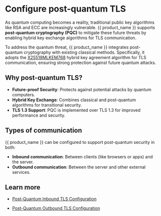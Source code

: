 # Configure post-quantum TLS

As quantum computing becomes a reality, traditional public key algorithms like RSA and ECC are increasingly vulnerable. {{ product_name }} supports **post-quantum cryptography (PQC)** to mitigate these future threats by enabling hybrid key exchange algorithms for TLS communication.

To address the quantum threat, {{ product_name }} integrates post-quantum cryptography with existing classical methods. Specifically, it adopts the [X25519MLKEM768](https://datatracker.ietf.org/doc/draft-ietf-tls-ecdhe-mlkem) hybrid key agreement algorithm for TLS communication, ensuring strong protection against future quantum attacks.

## Why post-quantum TLS?

- **Future-proof Security**: Protects against potential attacks by quantum computers.
- **Hybrid Key Exchange**: Combines classical and post-quantum algorithms for transitional security.
- **TLS 1.3 Support**: PQC is implemented over TLS 1.3 for improved performance and security.

## Types of communication

{{ product_name }} can be configured to support post-quantum security in both:

- **Inbound communication**: Between clients (like browsers or apps) and the server.
- **Outbound communication**: Between the server and other external services.

## Learn more

- [Post-Quantum Inbound TLS Configuration]({{base_path}}/deploy/security/configure-post-quantum-tls/post-quantum-inbound)

- [Post-Quantum Outbound TLS Configuration]({{base_path}}/deploy/security/configure-post-quantum-tls/post-quantum-outbound)
